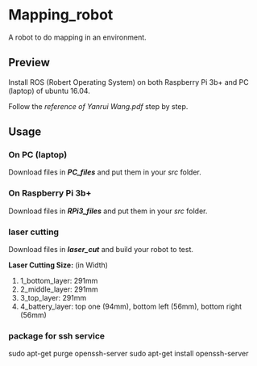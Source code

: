 # Mapping_robot
 A robot to do mapping in an environment. 

## Preview 

Install ROS (Robert Operating System) on both Raspberry Pi 3b+ and PC (laptop) of ubuntu 16.04. 

Follow the *reference of Yanrui Wang.pdf* step by step. 

## Usage

### On PC (laptop) 

Download files in ***PC_files*** and put them in your *src* folder. 

### On Raspberry Pi 3b+

Download files in ***RPi3_files*** and put them in your *src* folder. 

### laser cutting

Download files in ***laser_cut*** and build your robot to test. 

**Laser Cutting Size:** (in Width)

1. 1_bottom_layer: 291mm
2. 2_middle_layer: 291mm
3. 3_top_layer:    291mm 
4. 4_battery_layer: top one (94mm), bottom left (56mm), bottom right (56mm)


### package for ssh service 

sudo apt-get purge openssh-server
sudo apt-get install openssh-server

